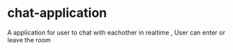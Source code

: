 # chat-application
A application for user to chat with eachother in realtime , User can enter or leave the room
